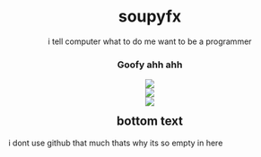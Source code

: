 <div align="center" style="margin-top: 0px;">

# soupyfx

</div>

<p align="center" >i tell computer what to do me want to be a programmer </p>

<div align="center">

### Goofy ahh ahh
![](https://github-readme-stats.vercel.app/api?username=SoupyFX&theme=dark&hide_border=true&include_all_commits=false&count_private=true)<br/>
![](https://github-readme-streak-stats.herokuapp.com/?user=SoupyFX&theme=dark&hide_border=true)<br/>
![](https://github-readme-stats.vercel.app/api/top-langs/?username=SoupyFX&theme=dark&hide_border=true&include_all_commits=false&count_private=true&layout=compact)
</div>

<h2 align="center" style="margin-top: 0px;">bottom text</h2>

i dont use github that much thats why its so empty in here




